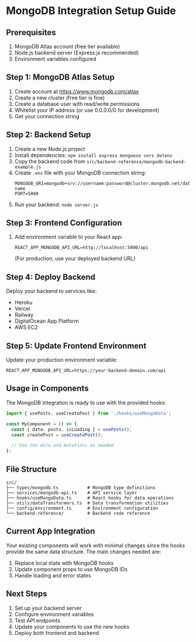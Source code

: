 
# MongoDB Integration Setup Guide

## Prerequisites
1. MongoDB Atlas account (free tier available)
2. Node.js backend server (Express.js recommended)
3. Environment variables configured

## Step 1: MongoDB Atlas Setup
1. Create account at https://www.mongodb.com/atlas
2. Create a new cluster (free tier is fine)
3. Create a database user with read/write permissions
4. Whitelist your IP address (or use 0.0.0.0/0 for development)
5. Get your connection string

## Step 2: Backend Setup
1. Create a new Node.js project
2. Install dependencies: `npm install express mongoose cors dotenv`
3. Copy the backend code from `src/backend-reference/mongodb-backend-example.js`
4. Create `.env` file with your MongoDB connection string:
   ```
   MONGODB_URI=mongodb+srv://username:password@cluster.mongodb.net/database-name
   PORT=5000
   ```
5. Run your backend: `node server.js`

## Step 3: Frontend Configuration
1. Add environment variable to your React app:
   ```
   REACT_APP_MONGODB_API_URL=http://localhost:5000/api
   ```
   (For production, use your deployed backend URL)

## Step 4: Deploy Backend
Deploy your backend to services like:
- Heroku
- Vercel
- Railway
- DigitalOcean App Platform
- AWS EC2

## Step 5: Update Frontend Environment
Update your production environment variable:
```
REACT_APP_MONGODB_API_URL=https://your-backend-domain.com/api
```

## Usage in Components
The MongoDB integration is ready to use with the provided hooks:

```typescript
import { usePosts, useCreatePost } from './hooks/useMongoData';

const MyComponent = () => {
  const { data: posts, isLoading } = usePosts();
  const createPost = useCreatePost();

  // Use the data and mutations as needed
};
```

## File Structure
```
src/
├── types/mongodb.ts           # MongoDB type definitions
├── services/mongodb-api.ts    # API service layer
├── hooks/useMongoData.ts      # React hooks for data operations
├── utils/dataTransformers.ts  # Data transformation utilities
├── config/environment.ts      # Environment configuration
└── backend-reference/         # Backend code reference
```

## Current App Integration
Your existing components will work with minimal changes since the hooks provide the same data structure. The main changes needed are:
1. Replace local state with MongoDB hooks
2. Update component props to use MongoDB IDs
3. Handle loading and error states

## Next Steps
1. Set up your backend server
2. Configure environment variables
3. Test API endpoints
4. Update your components to use the new hooks
5. Deploy both frontend and backend
```
